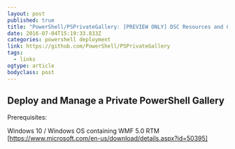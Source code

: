 ```yaml
---
layout: post 
published: true 
title: "PowerShell/PSPrivateGallery: [PREVIEW ONLY] DSC Resources and Configurations to deploy and manage Private PowerShell Gallery" 
date: 2016-07-04T15:19:33.833Z
categories: powershell deployment
link: https://github.com/PowerShell/PSPrivateGallery 
tags:
  - links
ogtype: article 
bodyclass: post 
---
```


## Deploy and Manage a Private PowerShell Gallery
Prerequisites:

Windows 10 / Windows OS containing WMF 5.0 RTM [https://www.microsoft.com/en-us/download/details.aspx?id=50395]